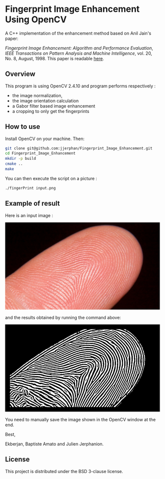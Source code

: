 # Fingerprint Image Enhancement Using OpenCV

A C++ implementation of the enhancement method based on Anil Jain's paper:

*Fingerprint Image Enhancement: Algorithm and Performance Evaluation*, *IEEE Transactions on Pattern Analysis and Machine Intelligence*, vol. 20, No. 8, August, 1998. This paper is readable [here](https://www.google.fr/url?sa=t&rct=j&q=&esrc=s&source=web&cd=3&cad=rja&uact=8&ved=0ahUKEwjZgPWX5bTYAhWHblAKHTteCPUQFghFMAI&url=http%3A%2F%2Fwww.math.tau.ac.il%2F~turkel%2Fimagepapers%2Ffingerprint.pdf&usg=AOvVaw35b-7mvIizEjNnV54_rrRq).

## Overview
This program is using OpenCV 2.4.10 and program performs respectively :
 - the image normalization,
 - the image orientation calculation
 - a Gabor filter based image enhancement
 - a cropping to only get the fingerprints

## How to use

Install OpenCV on your machine. Then:

```bash 
git clone git@github.com:jjerphan/Fingerprint_Image_Enhancement.git
cd Fingerprint_Image_Enhancement
mkdir -p build
cmake ..
make
```

You can then execute the script on a picture :
```bash
./fingerPrint input.png
```

## Example of result
Here is an input image :

![Input image : picture of an index finger](doc/input.png)

and the results obtained by running the command above:

![Results : Fingerprint extracted](doc/result.png)

You need to manually save the image shown in the OpenCV window at the end.

Best,

Ekberjan, Baptiste Amato and Julien Jerphanion.


## License

This project is distributed under the BSD 3-clause license.